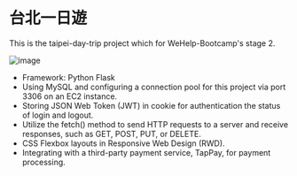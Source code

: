 # 台北一日遊
This is the taipei-day-trip project which for WeHelp-Bootcamp's stage 2.

![image](https://user-images.githubusercontent.com/43780809/224297064-4a45124f-013c-45d1-98cf-4d2648ddf320.png)

- Framework: Python Flask
- Using MySQL and configuring a connection pool for this project via port 3306 on an EC2 instance.
- Storing JSON Web Token (JWT) in cookie for authentication the status of login and logout.
- Utilize the fetch() method to send HTTP requests to a server and receive responses, such as GET, POST, PUT, or DELETE.
- CSS Flexbox layouts in Responsive Web Design (RWD).
- Integrating with a third-party payment service, TapPay, for payment processing.
